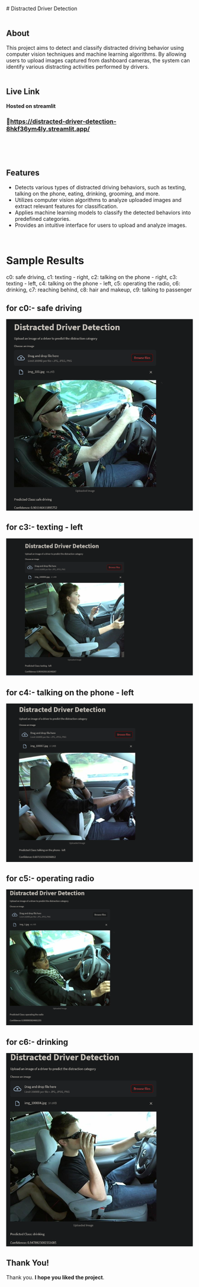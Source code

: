 <br>
# Distracted Driver Detection
<br>
<br>

## About
This project aims to detect and classify distracted driving behavior using computer vision techniques and machine learning algorithms. By allowing users to upload images captured from dashboard cameras, the system can identify various distracting activities performed by drivers.
<br>
<br>

## Live Link
**Hosted on streamlit**

### 🔗https://distracted-driver-detection-8hkf36ym4ly.streamlit.app/
<br>
<br>


<br>

## Features
- Detects various types of distracted driving behaviors, such as texting, talking on the phone, eating, drinking, grooming, and more.
- Utilizes computer vision algorithms to analyze uploaded images and extract relevant features for classification.
- Applies machine learning models to classify the detected behaviors into predefined categories.
- Provides an intuitive interface for users to upload and analyze images.

<br>



# Sample Results
c0: safe driving,
c1: texting - right,
c2: talking on the phone - right,
c3: texting - left,
c4: talking on the phone - left,
c5: operating the radio,
c6: drinking,
c7: reaching behind,
c8: hair and makeup,
c9: talking to passenger
## for c0:- safe driving

![Description 1](https://github.com/yeswanth-63/Distracted-Driver-Detection/blob/main/safe_driving.png)
## for c3:- texting - left

![Description 1](https://github.com/yeswanth-63/Distracted-Driver-Detection/blob/main/txtng%20left.png)
## for c4:- talking on the phone - left

![Description 1](https://github.com/yeswanth-63/Distracted-Driver-Detection/blob/main/talking_phn_left.png)
## for c5:- operating radio

![Description 1](https://github.com/yeswanth-63/Distracted-Driver-Detection/blob/main/dstrct_drvr.png)
## for c6:- drinking

![Description 1](https://github.com/yeswanth-63/Distracted-Driver-Detection/blob/main/drinking.png)


## Thank You!
Thank you. **I hope you liked the project**.

